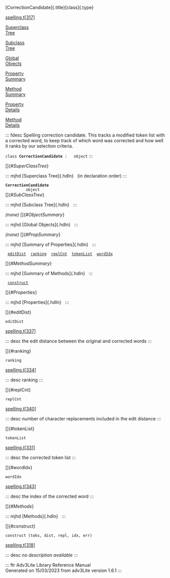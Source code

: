 [CorrectionCandidate]{.title}[class]{.type}

[spelling.t](../file/spelling.t.html)\[[317](../source/spelling.t.html#317)\]

[Superclass\
Tree](#_SuperClassTree_)

[Subclass\
Tree](#_SubClassTree_)

[Global\
Objects](#_ObjectSummary_)

[Property\
Summary](#_PropSummary_)

[Method\
Summary](#_MethodSummary_)

[Property\
Details](#_Properties_)

[Method\
Details](#_Methods_)

::: fdesc
Spelling correction candidate. This tracks a modified token list with a
corrected word, to keep track of which word was corrected and how well
it ranks by our selection criteria.

`class `**`CorrectionCandidate`**` :   object`
:::

[]{#_SuperClassTree_}

::: mjhd
[Superclass Tree]{.hdln}   (in declaration order)
:::

**`CorrectionCandidate`**\
`         object`\
[]{#_SubClassTree_}

::: mjhd
[Subclass Tree]{.hdln}  
:::

*(none)* []{#_ObjectSummary_}

::: mjhd
[Global Objects]{.hdln}  
:::

*(none)* []{#_PropSummary_}

::: mjhd
[Summary of Properties]{.hdln}  
:::

` `[`editDist`](#editDist)`  `[`ranking`](#ranking)`  `[`replCnt`](#replCnt)`  `[`tokenList`](#tokenList)`  `[`wordIdx`](#wordIdx)`  `

[]{#_MethodSummary_}

::: mjhd
[Summary of Methods]{.hdln}  
:::

` `[`construct`](#construct)`  `

[]{#_Properties_}

::: mjhd
[Properties]{.hdln}  
:::

[]{#editDist}

`editDist`

[spelling.t](../file/spelling.t.html)\[[337](../source/spelling.t.html#337)\]

::: desc
the edit distance between the original and corrected words
:::

[]{#ranking}

`ranking`

[spelling.t](../file/spelling.t.html)\[[334](../source/spelling.t.html#334)\]

::: desc
ranking
:::

[]{#replCnt}

`replCnt`

[spelling.t](../file/spelling.t.html)\[[340](../source/spelling.t.html#340)\]

::: desc
number of character replacements included in the edit distance
:::

[]{#tokenList}

`tokenList`

[spelling.t](../file/spelling.t.html)\[[331](../source/spelling.t.html#331)\]

::: desc
the corrected token list
:::

[]{#wordIdx}

`wordIdx`

[spelling.t](../file/spelling.t.html)\[[343](../source/spelling.t.html#343)\]

::: desc
the index of the corrected word
:::

[]{#_Methods_}

::: mjhd
[Methods]{.hdln}  
:::

[]{#construct}

`construct (toks, dist, repl, idx, err)`

[spelling.t](../file/spelling.t.html)\[[318](../source/spelling.t.html#318)\]

::: desc
*no description available*
:::

::: ftr
Adv3Lite Library Reference Manual\
Generated on 15/03/2023 from adv3Lite version 1.6.1
:::
